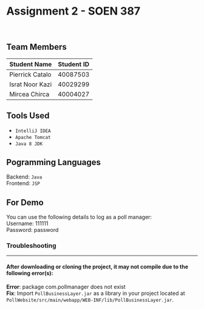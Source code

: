 # Assignment 2 - SOEN 387
<br />

## Team Members

Student Name | Student ID
------------ | ----------
Pierrick Catalo | 40087503
Israt Noor Kazi | 40029299
Mircea Chirca | 40004027

## Tools Used
* `IntelliJ IDEA`
* `Apache Tomcat`
* `Java 8 JDK`

## Pogramming Languages 
Backend: `Java` <br />
Frontend: `JSP` <br />

## For Demo
You can use the following details to log as a poll manager: <br/>
Username: 111111 <br/>
Password: password

### Troubleshooting

---
####  After downloading or cloning the project, it may not compile due to the following error(s):
**Error**: package com.pollmanager does not exist <br />
**Fix**: Import `PollBusinessLayer.jar` as a library in your project located at `PollWebsite/src/main/webapp/WEB-INF/lib/PollBusinessLayer.jar`.
